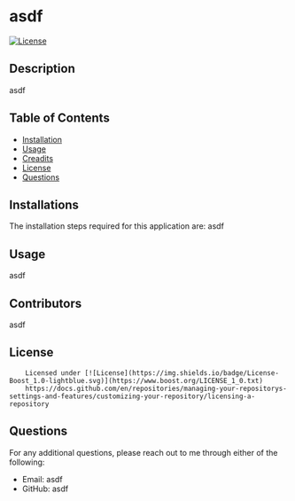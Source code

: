 # asdf
[![License](https://img.shields.io/badge/License-Boost_1.0-lightblue.svg)](https://www.boost.org/LICENSE_1_0.txt)

## Description 
asdf

## Table of Contents
* [Installation](#installation)
* [Usage](#usage)
* [Creadits](#credits)
* [License](#license)
* [Questions](#questions)

## Installations
The installation steps required for this application are: 
asdf

## Usage 
asdf

## Contributors
asdf

 ## License
      
        Licensed under [![License](https://img.shields.io/badge/License-Boost_1.0-lightblue.svg)](https://www.boost.org/LICENSE_1_0.txt) 
        https://docs.github.com/en/repositories/managing-your-repositorys-settings-and-features/customizing-your-repository/licensing-a-repository 

## Questions 
For any additional questions, please reach out to me through either of the following:
- Email: asdf
- GitHub: asdf
